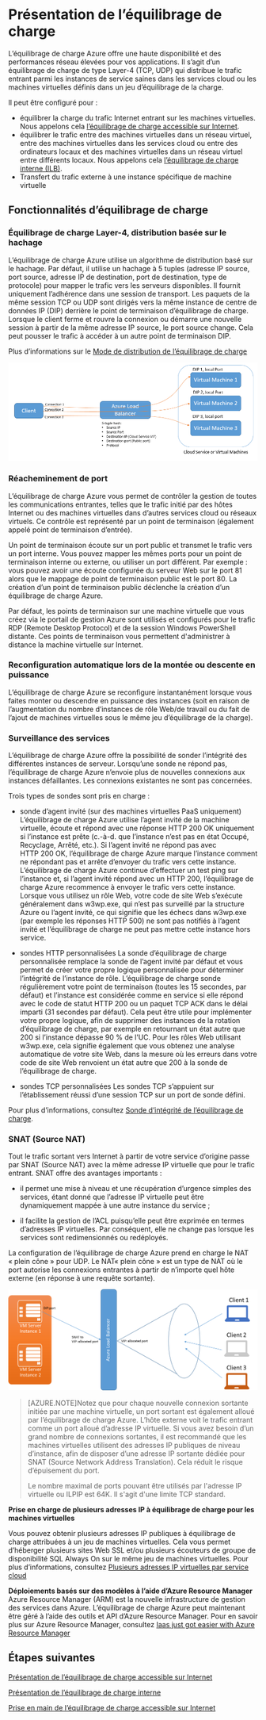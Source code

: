 <properties 
   pageTitle="Présentation de l’équilibrage de charge Azure | Microsoft Azure"
	description="Présentation des fonctionnalités, de l’architecture et de l’implémentation de l’équilibrage de charge Azure. Il est utile de comprendre comment fonctionne l’équilibrage de charge et d’en tirer parti sur le cloud."
	services="load-balancer"
	documentationCenter="na"
	authors="joaoma"
	manager="adinah"
	editor="tysonn"/>
<tags 
   ms.service="load-balancer"
	ms.devlang="na"
	ms.topic="article"
	ms.tgt_pltfrm="na"
	ms.workload="infrastructure-services"
	ms.date="07/10/2015"
	ms.author="joaoma"/>


# Présentation de l’équilibrage de charge 
L’équilibrage de charge Azure offre une haute disponibilité et des performances réseau élevées pour vos applications. Il s’agit d’un équilibrage de charge de type Layer-4 (TCP, UDP) qui distribue le trafic entrant parmi les instances de service saines dans les services cloud ou les machines virtuelles définis dans un jeu d’équilibrage de la charge.
 
Il peut être configuré pour :

- équilibrer la charge du trafic Internet entrant sur les machines virtuelles. Nous appelons cela [l’équilibrage de charge accessible sur Internet](load-balancer-internet-overview.md).
- équilibrer le trafic entre des machines virtuelles dans un réseau virtuel, entre des machines virtuelles dans les services cloud ou entre des ordinateurs locaux et des machines virtuelles dans un réseau virtuel entre différents locaux. Nous appelons cela [l’équilibrage de charge interne (ILB)](load-balancer-internal-overview.md).
- 	Transfert du trafic externe à une instance spécifique de machine virtuelle


## Fonctionnalités d’équilibrage de charge

### Équilibrage de charge Layer-4, distribution basée sur le hachage

L’équilibrage de charge Azure utilise un algorithme de distribution basé sur le hachage. Par défaut, il utilise un hachage à 5 tuples (adresse IP source, port source, adresse IP de destination, port de destination, type de protocole) pour mapper le trafic vers les serveurs disponibles. Il fournit uniquement l’adhérence dans une session de transport. Les paquets de la même session TCP ou UDP sont dirigés vers la même instance de centre de données IP (DIP) derrière le point de terminaison d’équilibrage de charge. Lorsque le client ferme et rouvre la connexion ou démarre une nouvelle session à partir de la même adresse IP source, le port source change. Cela peut pousser le trafic à accéder à un autre point de terminaison DIP.


Plus d’informations sur le [Mode de distribution de l’équilibrage de charge](load-balancer-distribution-mode.md)

![équilibrage de charge basé sur le hachage](./media/load-balancer-overview/load-balancer-distribution.png)

### Réacheminement de port

L’équilibrage de charge Azure vous permet de contrôler la gestion de toutes les communications entrantes, telles que le trafic initié par des hôtes Internet ou des machines virtuelles dans d’autres services cloud ou réseaux virtuels. Ce contrôle est représenté par un point de terminaison (également appelé point de terminaison d’entrée).

Un point de terminaison écoute sur un port public et transmet le trafic vers un port interne. Vous pouvez mapper les mêmes ports pour un point de terminaison interne ou externe, ou utiliser un port différent. Par exemple : vous pouvez avoir une écoute configurée du serveur Web sur le port 81 alors que le mappage de point de terminaison public est le port 80. La création d’un point de terminaison public déclenche la création d’un équilibrage de charge Azure.

Par défaut, les points de terminaison sur une machine virtuelle que vous créez via le portail de gestion Azure sont utilisés et configurés pour le trafic RDP (Remote Desktop Protocol) et de la session Windows PowerShell distante. Ces points de terminaison vous permettent d'administrer à distance la machine virtuelle sur Internet.


### Reconfiguration automatique lors de la montée ou descente en puissance

L’équilibrage de charge Azure se reconfigure instantanément lorsque vous faites monter ou descendre en puissance des instances (soit en raison de l’augmentation du nombre d’instances de rôle Web/de travail ou du fait de l’ajout de machines virtuelles sous le même jeu d’équilibrage de la charge).


### Surveillance des services
L’équilibrage de charge Azure offre la possibilité de sonder l’intégrité des différentes instances de serveur. Lorsqu’une sonde ne répond pas, l’équilibrage de charge Azure n’envoie plus de nouvelles connexions aux instances défaillantes. Les connexions existantes ne sont pas concernées.

Trois types de sondes sont pris en charge :
 
- sonde d’agent invité (sur des machines virtuelles PaaS uniquement) L’équilibrage de charge Azure utilise l’agent invité de la machine virtuelle, écoute et répond avec une réponse HTTP 200 OK uniquement si l’instance est prête (c.-à-d. que l’instance n’est pas en état Occupé, Recyclage, Arrêté, etc.). Si l’agent invité ne répond pas avec HTTP 200 OK, l’équilibrage de charge Azure marque l’instance comment ne répondant pas et arrête d’envoyer du trafic vers cette instance. L’équilibrage de charge Azure continue d’effectuer un test ping sur l’instance et, si l’agent invité répond avec un HTTP 200, l’équilibrage de charge Azure recommence à envoyer le trafic vers cette instance. Lorsque vous utilisez un rôle Web, votre code de site Web s’exécute généralement dans w3wp.exe, qui n’est pas surveillé par la structure Azure ou l’agent invité, ce qui signifie que les échecs dans w3wp.exe (par exemple les réponses HTTP 500) ne sont pas notifiés à l’agent invité et l’équilibrage de charge ne peut pas mettre cette instance hors service.

- sondes HTTP personnalisées La sonde d’équilibrage de charge personnalisée remplace la sonde de l’agent invité par défaut et vous permet de créer votre propre logique personnalisée pour déterminer l’intégrité de l’instance de rôle. L’équilibrage de charge sonde régulièrement votre point de terminaison (toutes les 15 secondes, par défaut) et l’instance est considérée comme en service si elle répond avec le code de statut HTTP 200 ou un paquet TCP ACK dans le délai imparti (31 secondes par défaut). Cela peut être utile pour implémenter votre propre logique, afin de supprimer des instances de la rotation d’équilibrage de charge, par exemple en retournant un état autre que 200 si l’instance dépasse 90 % de l’UC. Pour les rôles Web utilisant w3wp.exe, cela signifie également que vous obtenez une analyse automatique de votre site Web, dans la mesure où les erreurs dans votre code de site Web renvoient un état autre que 200 à la sonde de l’équilibrage de charge.

- sondes TCP personnalisées Les sondes TCP s’appuient sur l’établissement réussi d’une session TCP sur un port de sonde défini.

Pour plus d’informations, consultez [Sonde d’intégrité de l’équilibrage de charge](https://msdn.microsoft.com/library/azure/jj151530.aspx).

### SNAT (Source NAT)


Tout le trafic sortant vers Internet à partir de votre service d’origine passe par SNAT (Source NAT) avec la même adresse IP virtuelle que pour le trafic entrant. SNAT offre des avantages importants :

- il permet une mise à niveau et une récupération d’urgence simples des services, étant donné que l’adresse IP virtuelle peut être dynamiquement mappée à une autre instance du service ;

- il facilite la gestion de l’ACL puisqu’elle peut être exprimée en termes d’adresses IP virtuelles. Par conséquent, elle ne change pas lorsque les services sont redimensionnés ou redéployés.

La configuration de l’équilibrage de charge Azure prend en charge le NAT « plein cône » pour UDP. Le NAT« plein cône » est un type de NAT où le port autorise les connexions entrantes à partir de n’importe quel hôte externe (en réponse à une requête sortante).

![snat](./media/load-balancer-overview/load-balancer-snat.png)


>[AZURE.NOTE]Notez que pour chaque nouvelle connexion sortante initiée par une machine virtuelle, un port sortant est également alloué par l’équilibrage de charge Azure. L’hôte externe voit le trafic entrant comme un port alloué d’adresse IP virtuelle. Si vous avez besoin d’un grand nombre de connexions sortantes, il est recommandé que les machines virtuelles utilisent des adresses IP publiques de niveau d’instance, afin de disposer d’une adresse IP sortante dédiée pour SNAT (Source Network Address Translation). Cela réduit le risque d’épuisement du port.
>
>Le nombre maximal de ports pouvant être utilisés par l'adresse IP virtuelle ou ILPIP est 64K. Il s'agit d'une limite TCP standard.


**Prise en charge de plusieurs adresses IP à équilibrage de charge pour les machines virtuelles**

Vous pouvez obtenir plusieurs adresses IP publiques à équilibrage de charge attribuées à un jeu de machines virtuelles. Cela vous permet d’héberger plusieurs sites Web SSL et/ou plusieurs écouteurs de groupe de disponibilité SQL Always On sur le même jeu de machines virtuelles. Pour plus d’informations, consultez [Plusieurs adresses IP virtuelles par service cloud](load-balancer-multivip.md)

**Déploiements basés sur des modèles à l’aide d’Azure Resource Manager** Azure Resource Manager (ARM) est la nouvelle infrastructure de gestion des services dans Azure. L’équilibrage de charge Azure peut maintenant être géré à l’aide des outils et API d’Azure Resource Manager. Pour en savoir plus sur Azure Resource Manager, consultez [Iaas just got easier with Azure Resource Manager](http://azure.microsoft.com/blog/2015/04/29/iaas-just-got-easier-again/)


## Étapes suivantes

[Présentation de l’équilibrage de charge accessible sur Internet](load-balancer-internet-overview.md)

[Présentation de l’équilibrage de charge interne](load-balancer-internal-overview.md)

[Prise en main de l’équilibrage de charge accessible sur Internet](load-balancer-internet-getstarted.md)
 

<!---HONumber=September15_HO1-->